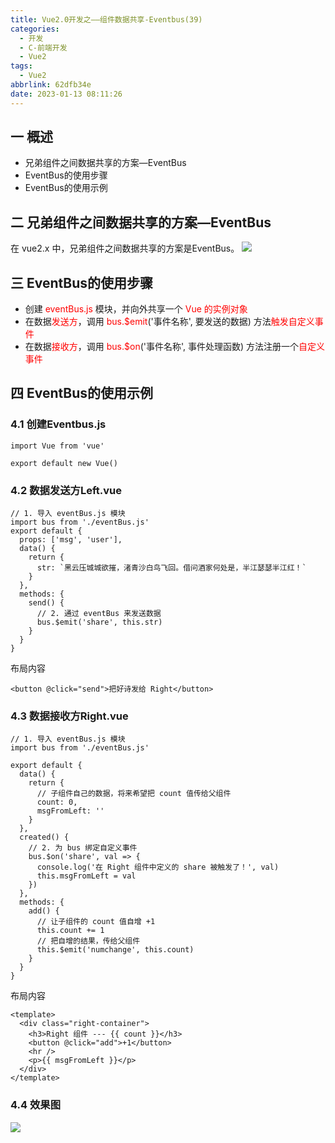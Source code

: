 ```yaml
---
title: Vue2.0开发之——组件数据共享-Eventbus(39)
categories:
  - 开发
  - C-前端开发
  - Vue2
tags:
  - Vue2
abbrlink: 62dfb34e
date: 2023-01-13 08:11:26
---
```

## 一 概述

* 兄弟组件之间数据共享的方案—EventBus
* EventBus的使用步骤
* EventBus的使用示例

<!--more-->

## 二 兄弟组件之间数据共享的方案—EventBus

在 vue2.x 中，兄弟组件之间数据共享的方案是EventBus。
![][1]

## 三 EventBus的使用步骤

*  创建 <font color=red>eventBus.js</font> 模块，并向外共享一个 <font color=red>Vue 的实例对象</font>
* 在数据<font color=red>发送方</font>，调用 <font color=red>bus.$emit</font>('事件名称', 要发送的数据) 方法<font color=red>触发自定义事件</font>
* 在数据<font color=red>接收方</font>，调用 <font color=red>bus.$on</font>('事件名称', 事件处理函数) 方法注册一个<font color=red>自定义事件</font>

## 四 EventBus的使用示例

### 4.1 创建Eventbus.js

```
import Vue from 'vue'

export default new Vue()
```

### 4.2 数据发送方Left.vue

```
// 1. 导入 eventBus.js 模块
import bus from './eventBus.js'
export default {
  props: ['msg', 'user'],
  data() {
    return {
      str: `黑云压城城欲摧，渚青沙白鸟飞回。借问酒家何处是，半江瑟瑟半江红！`
    }
  },
  methods: {
    send() {
      // 2. 通过 eventBus 来发送数据
      bus.$emit('share', this.str)
    }
  }
}
```

布局内容

```
<button @click="send">把好诗发给 Right</button>
```

### 4.3 数据接收方Right.vue

```
// 1. 导入 eventBus.js 模块
import bus from './eventBus.js'

export default {
  data() {
    return {
      // 子组件自己的数据，将来希望把 count 值传给父组件
      count: 0,
      msgFromLeft: ''
    }
  },
  created() {
    // 2. 为 bus 绑定自定义事件
    bus.$on('share', val => {
      console.log('在 Right 组件中定义的 share 被触发了！', val)
      this.msgFromLeft = val
    })
  },
  methods: {
    add() {
      // 让子组件的 count 值自增 +1
      this.count += 1
      // 把自增的结果，传给父组件
      this.$emit('numchange', this.count)
    }
  }
}
```

布局内容

```
<template>
  <div class="right-container">
    <h3>Right 组件 --- {{ count }}</h3>
    <button @click="add">+1</button>
    <hr />
    <p>{{ msgFromLeft }}</p>
  </div>
</template>
```

### 4.4 效果图
![][2]



[1]:https://cdn.staticaly.com/gh/PGzxc/CDN/master/blog-vue/vue02-39-relates-components-eventbus.png
[2]:https://cdn.staticaly.com/gh/PGzxc/CDN/master/blog-vue/vue02-39-relates-eventbus-sample.gif